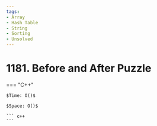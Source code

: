 ```yaml
---
tags:
- Array
- Hash Table
- String
- Sorting
- Unsolved
---
```



# 1181. Before and After Puzzle

=== "C++"

    $Time: O()$

    $Space: O()$

    ``` c++
    ```